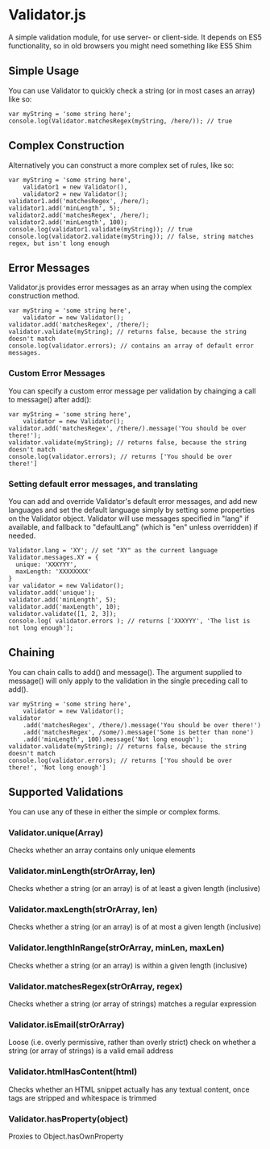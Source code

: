 Validator.js
============

A simple validation module, for use server- or client-side.  It depends on ES5 functionality, so in old browsers you might need something like ES5 Shim

Simple Usage
-----------
You can use Validator to quickly check a string (or in most cases an array) like so:

    var myString = 'some string here';
    console.log(Validator.matchesRegex(myString, /here/)); // true

Complex Construction
--------------------
Alternatively you can construct a more complex set of rules, like so:

    var myString = 'some string here',
        validator1 = new Validator(),
        validator2 = new Validator();
    validator1.add('matchesRegex', /here/);
    validator1.add('minLength', 5);
    validator2.add('matchesRegex', /here/);
    validator2.add('minLength', 100);
    console.log(validator1.validate(myString)); // true
    console.log(validator2.validate(myString)); // false, string matches regex, but isn't long enough

Error Messages
---------------------
Validator.js provides error messages as an array when using the complex construction method.

    var myString = 'some string here',
        validator = new Validator();
    validator.add('matchesRegex', /there/);
    validator.validate(myString); // returns false, because the string doesn't match
    console.log(validator.errors); // contains an array of default error messages.

### Custom Error Messages
You can specify a custom error message per validation by chainging a call to message() after add():

    var myString = 'some string here',
        validator = new Validator();
    validator.add('matchesRegex', /there/).message('You should be over there!');
    validator.validate(myString); // returns false, because the string doesn't match
    console.log(validator.errors); // returns ['You should be over there!']

### Setting default error messages, and translating

You can add and override Validator's default error messages, and add new languages and set the default language simply
by setting some properties on the Validator object.  Validator will use messages specified in "lang" if available, and
fallback to "defaultLang" (which is "en" unless overridden) if needed.

    Validator.lang = 'XY'; // set "XY" as the current language
    Validator.messages.XY = {
      unique: 'XXXYYY',
      maxLength: 'XXXXXXXX'
    }
    var validator = new Validator();
    validator.add('unique');
    validator.add('minLength', 5);
    validator.add('maxLength', 10);
    validator.validate([1, 2, 3]);
    console.log( validator.errors ); // returns ['XXXYYY', 'The list is not long enough'];

Chaining
--------
You can chain calls to add() and message().  The argument supplied to message() will only apply to the validation in the
single preceding call to add().

    var myString = 'some string here',
        validator = new Validator();
    validator
        .add('matchesRegex', /there/).message('You should be over there!')
        .add('matchesRegex', /some/).message('Some is better than none')
        .add('minLength', 100).message('Not long enough');
    validator.validate(myString); // returns false, because the string doesn't match
    console.log(validator.errors); // returns ['You should be over there!', 'Not long enough']

Supported Validations
---------------------
You can use any of these in either the simple or complex forms.

### Validator.unique(Array)

Checks whether an array contains only unique elements

### Validator.minLength(strOrArray, len)

Checks whether a string (or an array) is of at least a given length (inclusive)

### Validator.maxLength(strOrArray, len)

Checks whether a string (or an array) is of at most a given length (inclusive)

### Validator.lengthInRange(strOrArray, minLen, maxLen)

Checks whether a string (or an array) is within a given length (inclusive)

### Validator.matchesRegex(strOrArray, regex)

Checks whether a string (or array of strings) matches a regular expression

### Validator.isEmail(strOrArray)

Loose (i.e. overly permissive, rather than overly strict) check on whether a string (or array of strings) is a valid email address

### Validator.htmlHasContent(html)

Checks whether an HTML snippet actually has any textual content, once tags are stripped and whitespace is trimmed

### Validator.hasProperty(object)

Proxies to Object.hasOwnProperty
